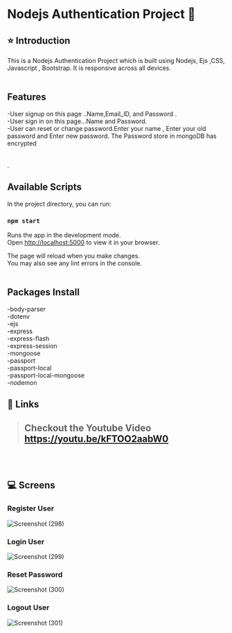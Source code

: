 # Nodejs Authentication Project 🚀

## ⭐ Introduction

This is a Nodejs Authentication  Project which is built using Nodejs, Ejs ,CSS, Javascript , Bootstrap. It is responsive across all devices.
<br/>
<br/>

## Features
-User signup  on this page ..Name,Email_ID, and Password . <br/>
-User sign in on this page...Name and Password.      <br/>
-User can reset or change password.Enter your name , Enter your old password and Enter new password. The Password store in mongoDB has encrypted  <br/>
<br/>
<br/>
.
## Available Scripts
In the project directory, you can run:

### `npm start`
Runs the app in the development mode.\
Open [http://localhost:5000](http://localhost:5000) to view it in your browser.

The page will reload when you make changes.\
You may also see any lint errors in the console.
<br/>
<br/>

## Packages Install
-body-parser <br/>
-dotenv<br/>
-ejs<br/>
-express<br/>
-express-flash<br/>
-express-session<br/>
-mongoose<br/>
-passport<br/>
-passport-local<br/>
-passport-local-mongoose<br/>
-nodemon<br/>

## 🔗 Links

> ## Checkout the Youtube Video  https://youtu.be/kFTOO2aabW0


<br/>
<br/>

## 💻 Screens


### Register User
![Screenshot (298)](https://github.com/ajaykumar2pp/Nodejs-Authentication-Coding-Ninjas/assets/102378038/6dfe1736-e1c0-470b-b41a-5d46b087ce4e)


### Login User

![Screenshot (299)](https://github.com/ajaykumar2pp/Nodejs-Authentication-Coding-Ninjas/assets/102378038/26b4b14f-5ac6-4c49-b9ae-88636971addf)


### Reset Password 

![Screenshot (300)](https://github.com/ajaykumar2pp/Nodejs-Authentication-Coding-Ninjas/assets/102378038/6fde7922-2518-47dc-97d3-494c6247fd42)

### Logout User


![Screenshot (301)](https://github.com/ajaykumar2pp/Nodejs-Authentication-Coding-Ninjas/assets/102378038/124c7d27-eee8-4701-a02d-df1c1e5e7a14)


